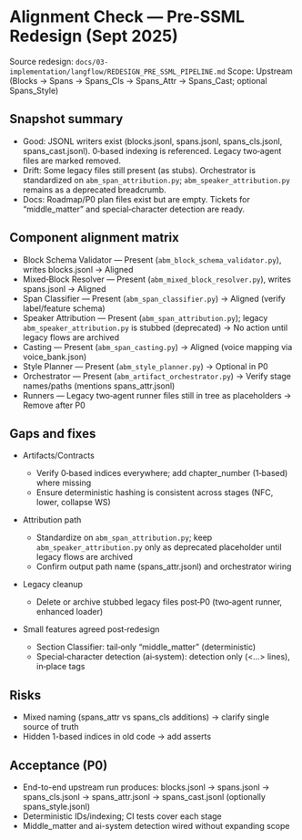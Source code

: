 # Alignment Check — Pre‑SSML Redesign (Sept 2025)

Source redesign: `docs/03-implementation/langflow/REDESIGN_PRE_SSML_PIPELINE.md`
Scope: Upstream (Blocks → Spans → Spans_Cls → Spans_Attr → Spans_Cast; optional Spans_Style)

## Snapshot summary

- Good: JSONL writers exist (blocks.jsonl, spans.jsonl, spans_cls.jsonl, spans_cast.jsonl). 0‑based indexing is referenced. Legacy two‑agent files are marked removed.
- Drift: Some legacy files still present (as stubs). Orchestrator is standardized on `abm_span_attribution.py`; `abm_speaker_attribution.py` remains as a deprecated breadcrumb.
- Docs: Roadmap/P0 plan files exist but are empty. Tickets for “middle_matter” and special‑character detection are ready.

## Component alignment matrix

- Block Schema Validator — Present (`abm_block_schema_validator.py`), writes blocks.jsonl → Aligned
- Mixed‑Block Resolver — Present (`abm_mixed_block_resolver.py`), writes spans.jsonl → Aligned
- Span Classifier — Present (`abm_span_classifier.py`) → Aligned (verify label/feature schema)
- Speaker Attribution — Present (`abm_span_attribution.py`); legacy `abm_speaker_attribution.py` is stubbed (deprecated) → No action until legacy flows are archived
- Casting — Present (`abm_span_casting.py`) → Aligned (voice mapping via voice_bank.json)
- Style Planner — Present (`abm_style_planner.py`) → Optional in P0
- Orchestrator — Present (`abm_artifact_orchestrator.py`) → Verify stage names/paths (mentions spans_attr.jsonl)
- Runners — Legacy two‑agent runner files still in tree as placeholders → Remove after P0

## Gaps and fixes

- Artifacts/Contracts

  - Verify 0‑based indices everywhere; add chapter_number (1‑based) where missing
  - Ensure deterministic hashing is consistent across stages (NFC, lower, collapse WS)

- Attribution path

  - Standardize on `abm_span_attribution.py`; keep `abm_speaker_attribution.py` only as deprecated placeholder until legacy flows are archived
  - Confirm output path name (spans_attr.jsonl) and orchestrator wiring

- Legacy cleanup

  - Delete or archive stubbed legacy files post‑P0 (two‑agent runner, enhanced loader)

- Small features agreed post‑redesign

  - Section Classifier: tail‑only “middle_matter” (deterministic)
  - Special‑character detection (ai‑system): detection only (\<...> lines), in‑place tags

## Risks

- Mixed naming (spans_attr vs spans_cls additions) → clarify single source of truth
- Hidden 1-based indices in old code → add asserts

## Acceptance (P0)

- End-to-end upstream run produces: blocks.jsonl → spans.jsonl → spans_cls.jsonl → spans_attr.jsonl → spans_cast.jsonl (optionally spans_style.jsonl)
- Deterministic IDs/indexing; CI tests cover each stage
- Middle_matter and ai-system detection wired without expanding scope
